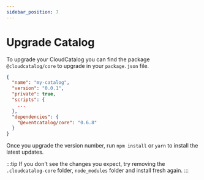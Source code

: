 ```yaml
---
sidebar_position: 7
---
```


# Upgrade Catalog

To upgrade your CloudCatalog you can find the package `@cloudcatalog/core` to upgrade in your `package.json` file.

```json
{
  "name": "my-catalog",
  "version": "0.0.1",
  "private": true,
  "scripts": {
    ...
  },
  "dependencies": {
    "@eventcatalog/core": "0.6.8"
  }
}
```

Once you upgrade the version number, run `npm install` or `yarn` to install the latest updates.

:::tip
If you don't see the changes you expect, try removing the `.cloudcatalog-core` folder, `node_modules` folder and install fresh again.
:::

